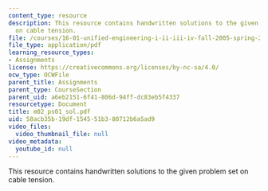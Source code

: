 ```yaml
---
content_type: resource
description: This resource contains handwritten solutions to the given problem set
  on cable tension.
file: /courses/16-01-unified-engineering-i-ii-iii-iv-fall-2005-spring-2006/58acb35b19df154551b380712b6a5ad9_m02_ps01_sol.pdf
file_type: application/pdf
learning_resource_types:
- Assignments
license: https://creativecommons.org/licenses/by-nc-sa/4.0/
ocw_type: OCWFile
parent_title: Assignments
parent_type: CourseSection
parent_uid: a6eb2151-6f41-806d-94ff-dc83eb5f4337
resourcetype: Document
title: m02_ps01_sol.pdf
uid: 58acb35b-19df-1545-51b3-80712b6a5ad9
video_files:
  video_thumbnail_file: null
video_metadata:
  youtube_id: null
---
```

This resource contains handwritten solutions to the given problem set on cable tension.